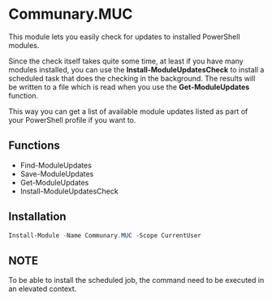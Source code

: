 # Communary.MUC

This module lets you easily check for updates to installed PowerShell modules.

Since the check itself takes quite some time, at least if you have many modules installed,
you can use the **Install-ModuleUpdatesCheck** to install a scheduled task that does the
checking in the background. The results will be written to a file which is read when you
use the **Get-ModuleUpdates** function.

This way you can get a list of available module updates listed as part of your PowerShell
profile if you want to.

## Functions
- Find-ModuleUpdates
- Save-ModuleUpdates
- Get-ModuleUpdates
- Install-ModuleUpdatesCheck

## Installation
```powershell
Install-Module -Name Communary.MUC -Scope CurrentUser
```

## NOTE
To be able to install the scheduled job, the command need to be executed in an elevated context.